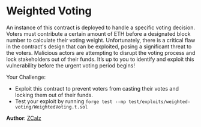 # Weighted Voting

An instance of this contract is deployed to handle a specific voting decision. Voters must contribute a certain amount of ETH before a designated block number to calculate their voting weight. Unfortunately, there is a critical flaw in the contract's design that can be exploited, posing a significant threat to the voters. Malicious actors are attempting to disrupt the voting process and lock stakeholders out of their funds. It’s up to you to identify and exploit this vulnerability before the urgent voting period begins!

Your Challenge:
- Exploit this contract to prevent voters from casting their votes and locking them out of their funds.
- Test your exploit by running `forge test --mp test/exploits/weighted-voting/WeightedVoting.t.sol`

**Author**: [ZCalz](https://github.com/ZCalz)
